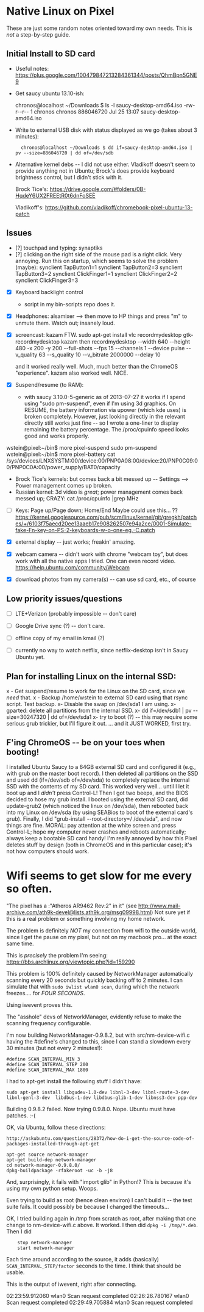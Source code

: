 # Native Linux on Pixel

These are just some random notes oriented toward my own needs.  This is *not* a step-by-step guide.

## Initial Install to SD card

- Useful notes: <https://plus.google.com/100479847213284361344/posts/QhmBpn5GNE9>

- Get saucy ubuntu 13.10-ish:

    chronos@localhost ~/Downloads $ ls -l saucy-desktop-amd64.iso -rw-r--r-- 1 chronos chronos 886046720 Jul 25 13:07 saucy-desktop-amd64.iso

- Write to external USB disk with status displayed as we go (takes about 3 minutes):

        chronos@localhost ~/Downloads $ dd if=saucy-desktop-amd64.iso | pv --size=886046720 | dd of=/dev/sdb

- Alternative kernel debs -- I did not use either.  Vladikoff doesn't seem to provide anything not in Ubuntu; Brock's does provide keyboard brightness control, but I didn't stick with it.

   Brock Tice's:  <https://drive.google.com/#folders/0B-HqdeY6UX2FREEtR0t6dnFoSEE>

   Vladikoff's:   <https://github.com/vladikoff/chromebook-pixel-ubuntu-13-patch>



## Issues

- [?] touchpad and typing: synaptiks
- [?] clicking on the right side of the mouse pad is a right click. Very annoying.  Run this on startup, which seems to solve the problem (maybe):
        synclient TapButton1=1
        synclient TapButton2=3
        synclient TapButton3=2
        synclient ClickFinger1=1
        synclient ClickFinger2=2
        synclient ClickFinger3=3
- [x] Keyboard backlight control
   - script in my bin-scripts repo does it.
- [x] Headphones:
    alsamixer --> then move to HP things and press "m" to unmute them.  Watch out; insanely loud.
- [x] screencast: kazam FTW.
        sudo apt-get install vlc recordmydesktop gtk-recordmydesktop kazam
    then
        recordmydesktop --width 640 --height 480 -x 200 -y 200 --full-shots --fps 15   --channels 1 --device pulse --v_quality 63 --s_quality 10 --v_bitrate 2000000   --delay 10

    and it worked really well. Much, much better than the ChromeOS "experience".
    kazam also worked well.  NICE.

- [x] Suspend/resume (to RAM):
   - with saucy 3.10.0-5-generic as of 2013-07-27 it works if I spend using "sudo pm-suspend", even if I'm using 3d graphics.
     On RESUME, the battery information via upower (which kde uses) is broken completely.  However, just looking directly
     in the relevant directly still works just fine -- so I wrote a one-liner to display remaining the battery percentage.
     The /proc/cpuinfo speed looks good and works properly.

wstein@pixel:~/bin$ more pixel-suspend
sudo pm-suspend
wstein@pixel:~/bin$ more pixel-battery
cat /sys/devices/LNXSYSTM:00/device:00/PNP0A08:00/device:20/PNP0C09:00/PNP0C0A:00/power_supply/BAT0/capacity

   - Brock Tice's kernels: but comes back a bit messed up -- Settings --> Power management comes up broken.
   - Russian kernel: 3d video is *great*; power management comes back messed up;  CRAZY: cat /proc/cpuinfo |grep MHz


- [ ] Keys: Page up/Page down; Home/End
      Maybe could use this... ?? <https://kernel.googlesource.com/pub/scm/linux/kernel/git/gregkh/patches/+/6103f75aecd20ee13aaeb17e908262507e94a2ce/0001-Simulate-fake-Fn-key-on-PS-2-keyboards-w-o-one-eg.-C.patch>

- [x] external display  -- just works; freakin' amazing.

- [x] webcam camera -- didn't work with chrome "webcam toy", but does work with all the native apps I tried.  One can even record video.   https://help.ubuntu.com/community/Webcam

- [x] download photos from my camera(s) -- can use sd card, etc., of course


## Low priority issues/questions

- [ ] LTE+Verizon (probably impossible -- don't care)
- [ ] Google Drive sync (?) -- don't care.
- [ ] offline copy of my email in kmail (?)
- [ ] currently no way to watch netflix, since netflix-desktop isn't in Saucy Ubuntu yet.


## Plan for installing Linux on the internal SSD:

x - Get suspend/resume to work for the Linux on the SD card, since we *need* that.
x - Backup /home/wstein to external SD card using that rsync script. Test backup.
x- Disable the swap on /dev/sda1 I am using.
x- gparted: delete all partitions from the internal SSD.
x- dd if=/dev/sdb1 | pv --size=30247320  | dd of=/dev/sda1
x- try to boot (?) -- this may require some serious grub trickier, but I'll figure it out.
... and it JUST WORKED, first try.


## F'ing ChromeOS -- be on your toes when booting!

I installed Ubuntu Saucy to a 64GB external SD card and configured it (e.g., with grub on the master boot record).  I then deleted all partitions on the SSD and used dd (if=/dev/sdb of=/dev/sda) to completely replace the internal SSD with the contents of my SD card.   This worked very well... until I let it boot up and I *didn't* press Control-L!   Then I got two beeps, and the BIOS decided to hose my grub install.    I booted using the external SD card, did update-grub2 (which noticed the linux on /dev/sda), then rebooted back into my Linux on /dev/sda (by using SEABios to boot of the external card's grub).  Finally, I did "grub-install --root-directory=/ /dev/sda", and now things are fine.   MORAL: pay attention at the white screen and press Control-L; hope my computer never crashes and reboots automatically;  always keep a bootable SD card handy!   I'm really annoyed by how this Pixel deletes stuff by design (both in ChromeOS and in this particular case); it's not how computers should work.


# Wifi seems to get slow for me every so often.

"The pixel has a :"Atheros AR9462 Rev:2" in it"  (see http://www.mail-archive.com/ath9k-devel@lists.ath9k.org/msg09998.html)
Not sure yet if this is a real problem or something involving my home network.

The problem is definitely *NOT* my connection from wifi to the outside world, since I get the pause on my pixel, but not on
my macbook pro... at the exact same time.

This is *precisely* the problem I'm seeing: https://bbs.archlinux.org/viewtopic.php?id=159290

This problem is 100% definitely caused by NetworkManager automatically scanning every 20 seconds but quickly backing off to 2 minutes.
I can simulate that with `sudo iwlist wlan0 scan`, during which the network freezes.... for *FOUR SECONDS*.

Using iwevent proves this.

The "asshole" devs of NetworkManager, evidently refuse to make the scanning frequency configurable.

I'm now building NetworkManager-0.9.8.2, but with src/nm-device-wifi.c having the #define's changed to this, since I can stand a slowdown every 30 minutes (but not every 2 minutes!):

    #define SCAN_INTERVAL_MIN 3
    #define SCAN_INTERVAL_STEP 200
    #define SCAN_INTERVAL_MAX 1800

I had to apt-get install the following stuff I didn't have:

    sudo apt-get install libgudev-1.0-dev libnl-3-dev libnl-route-3-dev libnl-genl-3-dev  libdbus-1-dev libdbus-glib-1-dev libnss3-dev ppp-dev

Building 0.9.8.2 failed.  Now trying 0.9.8.0.  Nope. Ubuntu must have patches. :-(

OK, via Ubuntu, follow these directions:

    http://askubuntu.com/questions/28372/how-do-i-get-the-source-code-of-packages-installed-through-apt-get

    apt-get source network-manager
    apt-get build-dep network-manager
    cd network-manager-0.9.8.0/
    dpkg-buildpackage -rfakeroot -uc -b -j8

And, surprisingly, it fails with "import glib" in Python!?  This is because it's using my own python setup. Woops.

Even trying to build as root (hence clean environ) I can't build it -- the test suite fails.  It could possibly be because I changed the timeouts...

OK, I tried building again in /tmp from scratch as root, after making that one change to nm-device-wifi.c above.
It worked.  I then did `dpkg -i /tmp/*.deb`.  Then I did

        stop network-manager
        start network-manager

Each time around according to the source, it adds (basically) `SCAN_INTERVAL_STEP/factor` seconds to the time.  I think that should be usable.

This is the output of iwevent, right after connecting.

02:23:59.912060   wlan0    Scan request completed
02:26:26.780167   wlan0    Scan request completed
02:29:49.705884   wlan0    Scan request completed


